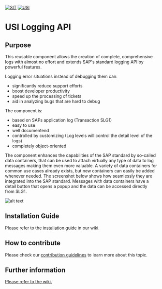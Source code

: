 <!-- Links used on this page (Declaration) -->
[WIKI]:           ../../wiki
[INSTALLATION]:   ../../wiki/Installation-Guide
[CONTRIBUTING]:   ./docs/CONTRIBUTING.md
[V1.0.0]:         ../../releases/tag/v1.0.0
[V1.1.0]:         ../../releases/tag/v1.1.0
[V1.2.0]:         ../../releases/tag/v1.2.0
[V1.3.0]:         ../../releases/tag/v1.3.0
[V1.4.0]:         ../../releases/tag/v1.4.0

<!-- Images used on this page (Declaration) -->
[SLG1]: ../media/Screenshot_SLG1_Showcase_Data_Containers.png "Showcase Data Containers"




[![SIT](https://img.shields.io/badge/SIT-About%20us-%236e1e6e)](https://it.schwarz/en)
[![USI](https://img.shields.io/badge/USI-More%20Software-blue)](https://github.com/SchwarzIT/sap-usi)

# USI Logging API
## Purpose
This reusable component allows the creation of complete, comprehensive logs with almost no effort and extends SAP's standard logging API by powerful features.

Logging error situations instead of debugging them can:
* significantly reduce support efforts
* boost developer productivity
* speed up the processing of tickets
* aid in analyzing bugs that are hard to debug

The component is:
* based on SAPs application log (Transaction SLG1)
* easy to use
* well documentend
* controlled by customizing (Log levels will control the detail level of the logs)
* completely object-oriented

The component enhances the capabilities of the SAP standard by so-called data containers, that can be used to attach virtually any type of data to log messages making them even more valuable. A variety of data containers for common use cases already exists, but new containers can easily be added whenever needed. The screenshot below shows how seamlessly they are integrated into the SAP standard. Messages with data containers have a detail button that opens a popup and the data can be accessed directly from SLG1.

![alt text][SLG1]

## Installation Guide
Please refer to the [installation guide][INSTALLATION] in our wiki.

## How to contribute
Please check our [contribution guidelines][CONTRIBUTING] to learn more about this topic.

## Further information
[Please refer to the wiki.][WIKI]
